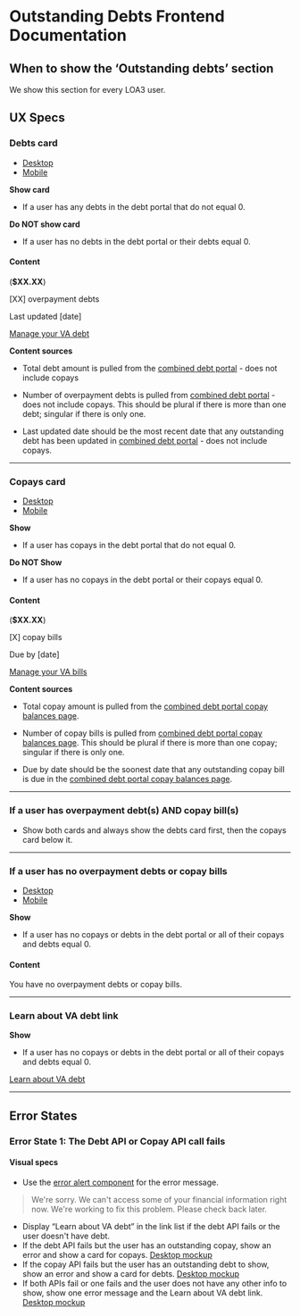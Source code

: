 # Outstanding Debts Frontend Documentation

## When to show the ‘Outstanding debts’ section
We show this section for every LOA3 user.

## UX Specs
### Debts card
- [Desktop](https://www.sketch.com/s/9b0e6efc-423a-4354-9db3-ab2083d566c9/a/uuid/B3352077-2620-4C5B-9208-2B57CD6CFAC5)
- [Mobile](https://www.sketch.com/s/9b0e6efc-423a-4354-9db3-ab2083d566c9/a/uuid/639F4902-A32D-4454-87E5-4BD2E50E578E)

**Show card**

- If a user has any debts in the debt portal that do not equal 0.

**Do NOT show card**

- If a user has no debts in the debt portal or their debts equal 0.

#### **Content**

(**$XX.XX**)

[XX] overpayment debts

Last updated [date]

[Manage your VA debt](https://www.va.gov/manage-va-debt/your-debt)

**Content sources**

- Total debt amount is pulled from the [combined debt portal](https://www.va.gov/manage-va-debt/your-debt) - does not include copays

- Number of overpayment debts is pulled from [combined debt portal](https://www.va.gov/manage-va-debt/your-debt) - does not include copays. This should be plural if there is more than one debt; singular if there is only one.

- Last updated date should be the most recent date that any outstanding debt has been updated in [combined debt portal](https://www.va.gov/manage-va-debt/your-debt) - does not include copays.

---

### Copays card

- [Desktop](https://www.sketch.com/s/9b0e6efc-423a-4354-9db3-ab2083d566c9/a/uuid/EEFBF469-F7B6-4087-9EB4-FE6DE1EE2A12)
- [Mobile](https://www.sketch.com/s/9b0e6efc-423a-4354-9db3-ab2083d566c9/a/uuid/DAB1B489-950A-4378-B784-0E4980F44A1E)

**Show**

- If a user has copays in the debt portal that do not equal 0.

**Do NOT Show**

- If a user has no copays in the debt portal or their copays equal 0.

#### **Content**

(**$XX.XX**)

[X] copay bills

Due by [date]

[Manage your VA bills](https://www.va.gov/manage-va-debt/summary/copay-balances)

**Content sources**

- Total copay amount is pulled from the [combined debt portal copay balances page](https://www.va.gov/manage-va-debt/summary/copay-balances).

- Number of copay bills is pulled from [combined debt portal copay balances page](https://www.va.gov/manage-va-debt/summary/copay-balances). This should be plural if there is more than one copay; singular if there is only one.

- Due by date should be the soonest date that any outstanding copay bill is due in the [combined debt portal copay balances page](https://www.va.gov/manage-va-debt/summary/copay-balances).

---

### If a user has overpayment debt(s) AND copay bill(s)

- Show both cards and always show the debts card first, then the copays card below it.

---

### If a user has no overpayment debts or copay bills

- [Desktop](https://www.sketch.com/s/9b0e6efc-423a-4354-9db3-ab2083d566c9/a/uuid/05DF131D-F900-4770-A3D3-D3F4FAA23FD3)
- [Mobile](https://www.sketch.com/s/9b0e6efc-423a-4354-9db3-ab2083d566c9/a/uuid/A2F44369-D9B0-41F6-99FE-F41269378DA9)

**Show**

- If a user has no copays or debts in the debt portal or all of their copays and debts equal 0.


#### Content

You have no overpayment debts or copay bills.

---

### Learn about VA debt link

**Show**

- If a user has no copays or debts in the debt portal or all of their copays and debts equal 0.

[Learn about VA debt](https://www.va.gov/resources/va-debt-management/)

---

## Error States

### Error State 1: The Debt API or Copay API call fails

#### Visual specs
- Use the [error alert component](https://design.va.gov/storybook/?path=/docs/components-va-alert--error) for the error message.
>We're sorry. We can't access some of your financial information right now.  We're working to fix this problem. Please check back later.
- Display “Learn about VA debt” in the link list if the debt API fails or the user doesn't have debt.
- If the debt API fails but the user has an outstanding copay, show an error and show a card for copays. [Desktop mockup](https://www.sketch.com/s/9b0e6efc-423a-4354-9db3-ab2083d566c9/a/uuid/84364730-D309-402E-B75D-5F52D74726BF)
- If the copay API fails but the user has an outstanding debt to show, show an error and show a card for debts. [Desktop mockup](https://www.sketch.com/s/9b0e6efc-423a-4354-9db3-ab2083d566c9/a/uuid/C965BE9E-29BE-4111-B57B-653FE87B3E73)
- If both APIs fail or one fails and the user does not have any other info to show, show one error message and the Learn about VA debt link. [Desktop mockup](https://www.sketch.com/s/9b0e6efc-423a-4354-9db3-ab2083d566c9/a/uuid/6FA54B37-C5D9-4DFF-B0F0-8C7FA9A28B77)

